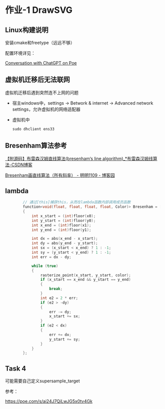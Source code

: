 # 作业-1 DrawSVG

## Linux构建说明

安装cmake和freetype（远远不够）

配置环境详见：

[Conversation with ChatGPT on Poe](https://poe.com/s/L532lNZhy4TIsVuyaXP9)

## 虚拟机迁移后无法联网

虚拟机迁移后遇到突然连不上网的问题

- 宿主windows中，settings -> Betwork & internet -> Advanced network settings，允许虚拟机的网络适配器

- 虚拟机中
  
  ```powershell
  sudo dhclient ens33
  ```

## Bresenham算法参考

[【附源码】布雷森汉姆直线算法(bresenham‘s line algorithm)_*布雷森汉姆线算法-CSDN博客](https://blog.csdn.net/u011341856/article/details/118788353)

[Bresenham画直线算法（所有斜率） - 明明1109 - 博客园](https://www.cnblogs.com/fortunely/p/17660786.html)

## lambda

```cpp
        // 通过[this]捕获this，从而在lambda函数内部调用成员函数
        function<void(float, float, float, float, Color)> Bresenham = [this](float x0, float y0, float x1, float y1, Color color)
        {
            int x_start = (int)floor(x0);
            int y_start = (int)floor(y0);
            int x_end = (int)floor(x1);
            int y_end = (int)floor(y1);

            int dx = abs(x_end - x_start);
            int dy = abs(y_end - y_start);
            int sx = (x_start < x_end) ? 1 : -1;
            int sy = (y_start < y_end) ? 1 : -1;
            int err = dx - dy;

            while (true)
            {
                rasterize_point(x_start, y_start, color);
                if (x_start == x_end && y_start == y_end)
                {
                    break;
                }
                int e2 = 2 * err;
                if (e2 > -dy)
                {
                    err -= dy;
                    x_start += sx;
                }
                if (e2 < dx)
                {
                    err += dx;
                    y_start += sy;
                }
            }
        };
```

## Task 4

可能需要自己定义supersample_target

参考：

https://poe.com/s/ai24J7QiLwJG5x0tv4Gk
